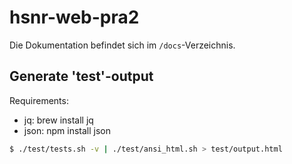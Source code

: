 # hsnr-web-pra2
Die Dokumentation befindet sich im `/docs`-Verzeichnis. 

## Generate 'test'-output
Requirements:
* jq: brew install jq
* json: npm install json
```bash
$ ./test/tests.sh -v | ./test/ansi_html.sh > test/output.html
```